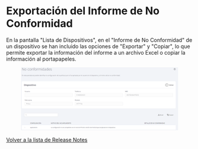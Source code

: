 # Exportación del Informe de No Conformidad

En la pantalla "Lista de Dispositivos", en el "Informe de No Conformidad" de un dispositivo se han incluido las opciones de "Exportar" y "Copiar", lo que permite exportar la información del informe a un archivo Excel o copiar la información al portapapeles.

<figure><img src="../../.gitbook/assets/image (176).png" alt=""><figcaption></figcaption></figure>

[Volver a la lista de Release Notes](./)
